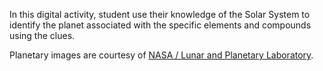 In this digital activity, student use their knowledge of the Solar System to identify the planet associated with the specific elements and compounds using the clues.

Planetary images are courtesy of [NASA / Lunar and Planetary Laboratory](https://solarsystem.nasa.gov/resources/686/solar-system-sizes/).
